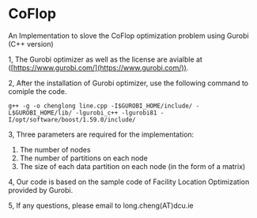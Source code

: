# CoFlop
An Implementation to slove the CoFlop optimization problem using Gurobi (C++ version)

1, The Gurobi optimizer as well as the license are avialble at ([https://www.gurobi.com/](https://www.gurobi.com/)).

2, After the installation of Gurobi optimizer, use the following command to comiple the code. 

    g++ -g -o chenglong line.cpp -I$GUROBI_HOME/include/ -L$GUROBI_HOME/lib/ -lgurobi_c++ -lgurobi81 -I/opt/software/boost/1.59.0/include/

3,  Three parameters are required for the implementation:

 1. The number of nodes
 2. The number of partitions on each node
 3. The size of each data partition on each node (in the form of a matrix)

4, Our code is based on the sample code of Facility Location Optimization provided by Gurobi.

5, If any questions, please email to long.cheng(AT)dcu.ie
